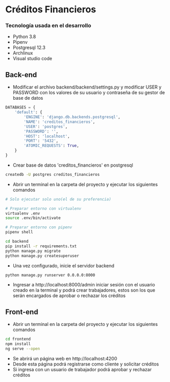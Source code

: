 # Créditos Financieros

### Tecnología usada en el desarrollo

- Python 3.8
- Pipenv
- Postgresql 12.3
- Archlinux
- Visual studio code

## Back-end

- Modificar el archivo backend/backend/settings.py y modificar USER y PASSWORD con los valores de su usuario y contraseña de su gestor de base de datos

```python
DATABASES = {
    'default': {
        'ENGINE': 'django.db.backends.postgresql',
        'NAME': 'creditos_financieros',
        'USER': 'postgres',
        'PASSWORD': '',
        'HOST': 'localhost',
        'PORT': '5432',
        'ATOMIC_REQUESTS': True,
    }
}
```

- Crear base de datos 'creditos_financieros' en postgresql

```bash
createdb -U postgres creditos_financieros
```

- Abrir un terminal en la carpeta del proyecto y ejecutar los siguientes comandos

```bash
# Solo ejecutar solo uno(el de su preferencia)

# Preparar entorno con virtualenv
virtualenv .env
source .env/bin/activate

# Preparar entorno con pipenv
pipenv shell
```

```bash
cd backend
pip install -r requirements.txt
python manage.py migrate
python manage.py createsuperuser 
```

- Una vez configurado, inicie el servidor backend

```bash
python manage.py runserver 0.0.0.0:8000
```

- Ingresar a http://localhost:8000/admin iniciar sesión con el usuario creado en la terminal y podrá crear trabajadores, estos son los que serán encargados de aprobar o rechazar los créditos

## Front-end

- Abrir un terminal en la carpeta del proyecto y ejecutar los siguientes comandos

```bash
cd frontend
npm install
ng serve --open
```

- Se abrirá un página web en http://localhost:4200
- Desde esta página podrá registrarse como cliente y solicitar créditos
- Si ingresa con un usuario de trabajador podrá aprobar y rechazar créditos
